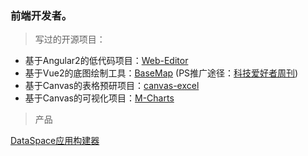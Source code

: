 ### 前端开发者。

> 写过的开源项目：
- 基于Angular2的低代码项目：[Web-Editor](https://github.com/bojue/Web-Editor)
- 基于Vue2的底图绘制工具：[BaseMap](https://github.com/bojue/BaseMap) (PS推广途径：[科技爱好者周刊](https://github.com/ruanyf/weekly/issues/2243))
- 基于Canvas的表格预研项目：[canvas-excel](https://github.com/bojue/canvas-excel)
- 基于Canvas的可视化项目：[M-Charts](https://github.com/bojue/M-Charts)

> 产品

[DataSpace应用构建器](https://aistore.yichuansoft.com/dashboard)
  

<!--
**bojue/bojue** is a ✨ _special_ ✨ repository because its `README.md` (this file) appears on your GitHub profile.

Here are some ideas to get you started:

- 🔭 I’m currently working on ...
- 🌱 I’m currently learning ...
- 👯 I’m looking to collaborate on ...
- 🤔 I’m looking for help with ...
- 💬 Ask me about ...
- 📫 How to reach me: ...
- 😄 Pronouns: ...
- ⚡ Fun fact: ...
-->
